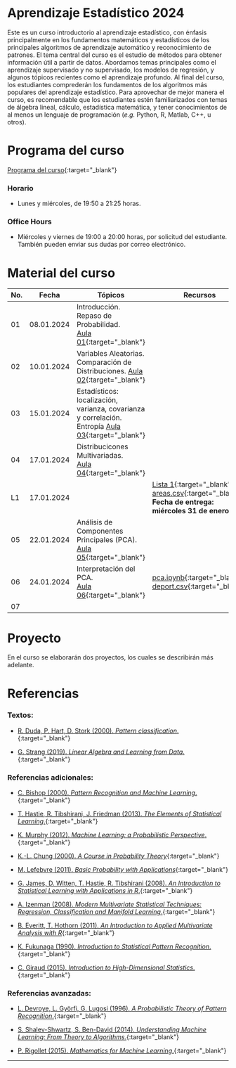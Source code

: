 # Aprendizaje Estadístico 2024

Este es un curso introductorio al aprendizaje estadístico, con énfasis principalmente en los fundamentos matemáticos y estadísticos de los principales algoritmos de aprendizaje automático y reconocimiento de patrones. El tema central del curso es el estudio de métodos para obtener información útil a partir de datos. Abordamos temas principales como el aprendizaje supervisado y no supervisado, los modelos de regresión, y algunos tópicos recientes como el aprendizaje profundo. Al final del curso, los estudiantes comprederán los fundamentos de los algoritmos más populares del aprendizaje estadístico. Para aprovechar de mejor manera el curso, es recomendable que los estudiantes estén familiarizados con temas de álgebra lineal, cálculo, estadística matemática, y tener conocimientos de al menos un lenguaje de programación (*e.g.* Python, R, Matlab, C++, u otros).


# Programa del curso
<div id='id-programa'/>

[Programa del curso](programa/Programa-sl2024.pdf){:target="_blank"}

### Horario
<div id='id-horario'/>

* Lunes y miércoles, de 19:50 a 21:25 horas.

### Office Hours
<div id='id-office'/>

* Miércoles y viernes de 19:00 a 20:00 horas, por solicitud del estudiante. También pueden enviar sus dudas por correo electrónico.


# Material del curso
<div id='id-material'/>

**No.**  | **Fecha**    | **Tópicos**                                                 | **Recursos**
-------- | ------------ | ----------------------------------------------------------- |  -------------------------------------
01       | 08.01.2024   | Introducción. Repaso de Probabilidad. <br/> [Aula 01](aulas/Aula01.pdf){:target="_blank"} | 
02       | 10.01.2024   | Variables Aleatorias. Comparación de Distribuciones. [Aula 02](aulas/Aula02.pdf){:target="_blank"} | 
03       | 15.01.2024   | Estadísticos: localización, varianza, covarianza y correlación. Entropía [Aula 03](aulas/Aula03.pdf){:target="_blank"} | 
04       | 17.01.2024   | Distribucicones Multivariadas. <br/> [Aula 04](aulas/Aula04.pdf){:target="_blank"} | 
L1       | 17.01.2024   |   | [Lista 1](listas/lista01.pdf){:target="_blank"} [areas.csv](listas/areas.csv){:target="_blank"} <br/> **Fecha de entrega: miércoles 31 de enero.**
05       | 22.01.2024   | Análisis de Componentes Principales (PCA). <br/> [Aula 05](aulas/Aula05.pdf){:target="_blank"} | 
06       | 24.01.2024   | Interpretación del PCA. <br/> [Aula 06](aulas/Aula06.pdf){:target="_blank"} | [pca.ipynb](code/pca.ipynb){:target="_blank"} <br/> [deport.csv](code/deport.csv){:target="_blank"} 
07       |    |    | 


# Proyecto
<div id='id-prj1'/>

En el curso se elaborarán dos proyectos, los cuales se describirán más adelante.


# Referencias
<div id='id-ref'/>

### Textos:

* [R. Duda, P. Hart, D. Stork (2000). *Pattern classification*.](http://library.lol/main/5858DCFE63D714C5C42F433D5F821631){:target="_blank"}

* [G. Strang (2019). *Linear Algebra and Learning from Data*.](http://library.lol/main/A556CCA72B3B8F9D8186E3685FFC8877){:target="_blank"}

### Referencias adicionales:

* [C. Bishop (2000). *Pattern Recognition and Machine Learning*.](http://library.lol/main/B616EF565E2D48AE23EE2E19D7B0ADD2){:target="_blank"}

* [T. Hastie, R. Tibshirani, J. Friedman (2013). *The Elements of Statistical Learning*.](http://library.lol/main/5F88A9F135B7AB31FBCF1729412560DC){:target="_blank"}

* [K. Murphy (2012). *Machine Learning: a Probabilistic Perspective*.](http://library.lol/main/8ECFEEB2E1F9A19C770FBA1FF85FA566){:target="_blank"}

* [K.-L. Chung (2000). *A Course in Probability Theory*](http://library.lol/main/6B122D4F68618DB5F1893F0296CB2491){:target="_blank"}

* [M. Lefebvre (2011). *Basic Probability with Applications*](http://library.lol/main/F3B9314CA31E0289D5FCD6EEDA01308A){:target="_blank"}

* [G. James, D. Witten, T. Hastie, R. Tibshirani (2008). *An Introduction to Statistical Learning with Applications in R*.](http://library.lol/main/1E48B8220FEE4CD9D192F4ED5020F2DA){:target="_blank"}

* [A. Izenman (2008). *Modern Multivariate Statistical Techniques: Regression, Classification and Manifold Learning*.](http://library.lol/main/B5E1DA4CD9133B468CA730402BBC7117){:target="_blank"}

* [B. Everitt, T. Hothorn (2011). *An Introduction to Applied Multivariate Analysis with R*](http://library.lol/main/83BD38DABC018FE79C6AEEF726BF20D7){:target="_blank"}

* [K. Fukunaga (1990). *Introduction to Statistical Pattern Recognition*.](http://library.lol/main/F1FC9B38F5E9F245C7CDE3AFEDED4D06){:target="_blank"}

* [C. Giraud (2015). *Introduction to High-Dimensional Statistics*.](http://library.lol/main/38E216C9EFA26C09F5A2324BC3122F92){:target="_blank"}

### Referencias avanzadas:

* [L. Devroye, L. Györfi, G. Lugosi (1996). *A Probabilistic Theory of Pattern Recognition*.](http://library.lol/main/60F75D016A9C96D67D752536B9D1753A){:target="_blank"}

* [S. Shalev-Shwartz, S. Ben-David (2014). *Understanding Machine Learning: From Theory to Algorithms*.](https://www.cs.huji.ac.il/~shais/UnderstandingMachineLearning/understanding-machine-learning-theory-algorithms.pdf){:target="_blank"}

* [P. Rigollet (2015). *Mathematics for Machine Learning*.](https://ocw.mit.edu/courses/mathematics/18-657-mathematics-of-machine-learning-fall-2015/lecture-notes/MIT18_657F15_LecNote.pdf){:target="_blank"}

---
